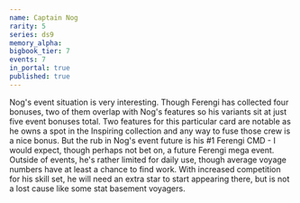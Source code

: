 ```yaml
---
name: Captain Nog
rarity: 5
series: ds9
memory_alpha:
bigbook_tier: 7
events: 7
in_portal: true
published: true
---
```


Nog's event situation is very interesting. Though Ferengi has collected four bonuses, two of them overlap with Nog's features so his variants sit at just five event bonuses total. Two features for this particular card are notable as he owns a spot in the Inspiring collection and any way to fuse those crew is a nice bonus. But the rub in Nog's event future is his #1 Ferengi CMD - I would expect, though perhaps not bet on, a future Ferengi mega event. Outside of events, he's rather limited for daily use, though average voyage numbers have at least a chance to find work. With increased competition for his skill set, he will need an extra star to start appearing there, but is not a lost cause like some stat basement voyagers.
